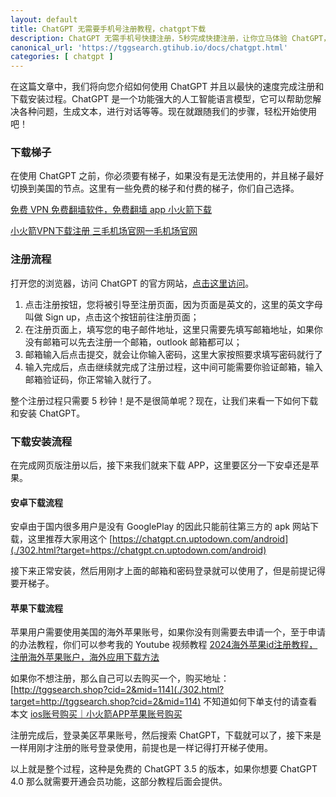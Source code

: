 ```yaml
---
layout: default
title: ChatGPT 无需要手机号注册教程，chatgpt下载
description: ChatGPT 无需手机号快捷注册，5秒完成快捷注册，让你立马体验 ChatGPT，如果你是手机端则可以下载 ChatGPT 的 APP，1分钟完成安装长久使用。
canonical_url: 'https://tggsearch.gtihub.io/docs/chatgpt.html'
categories: [ chatgpt ]
---
```

在这篇文章中，我们将向您介绍如何使用 ChatGPT 并且以最快的速度完成注册和下载安装过程。ChatGPT 是一个功能强大的人工智能语言模型，它可以帮助您解决各种问题，生成文本，进行对话等等。现在就跟随我们的步骤，轻松开始使用吧！
### 下载梯子
在使用 ChatGPT 之前，你必须要有梯子，如果没有是无法使用的，并且梯子最好切换到美国的节点。这里有一些免费的梯子和付费的梯子，你们自己选择。

[免费 VPN 免费翻墙软件，免费翻墙 app 小火箭下载](./vpn-kl.html)

[小火箭VPN下载注册 三毛机场官网一毛机场官网](./vpn.html)

### 注册流程
打开您的浏览器，访问 ChatGPT 的官方网站，[点击这里访问](./302.html?target=https://chat.openai.com/)。
1. 点击注册按钮，您将被引导至注册页面，因为页面是英文的，这里的英文字母叫做 Sign up，点击这个按钮前往注册页面；
2. 在注册页面上，填写您的电子邮件地址，这里只需要先填写邮箱地址，如果你没有邮箱可以先去注册一个邮箱，outlook 邮箱都可以；
3. 邮箱输入后点击提交，就会让你输入密码，这里大家按照要求填写密码就行了
4. 输入完成后，点击继续就完成了注册过程，这中间可能需要你验证邮箱，输入邮箱验证码，你正常输入就行了。

整个注册过程只需要 5 秒钟！是不是很简单呢？现在，让我们来看一下如何下载和安装 ChatGPT。

### 下载安装流程
在完成网页版注册以后，接下来我们就来下载 APP，这里要区分一下安卓还是苹果。

#### 安卓下载流程
安卓由于国内很多用户是没有 GooglePlay 的因此只能前往第三方的 apk 网站下载，这里推荐大家用这个 [https://chatgpt.cn.uptodown.com/android](./302.html?target=https://chatgpt.cn.uptodown.com/android)

接下来正常安装，然后用刚才上面的邮箱和密码登录就可以使用了，但是前提记得要开梯子。

#### 苹果下载流程
苹果用户需要使用美国的海外苹果账号，如果你没有则需要去申请一个，至于申请的办法教程，你们可以参考我的 Youtube 视频教程 [2024海外苹果id注册教程，注册海外苹果账户，海外应用下载方法](./302.html?target=https://youtu.be/7bsS_3kHhMo)

如果你不想注册，那么自己可以去购买一个，购买地址：[http://tggsearch.shop?cid=2&mid=114](./302.html?target=http://tggsearch.shop?cid=2&mid=114)
不知道如何下单支付的请查看本文 [ios账号购买｜小火箭APP苹果账号购买](./ios-account-buy.html)

注册完成后，登录美区苹果账号，然后搜索 ChatGPT，下载就可以了，接下来是一样用刚才注册的账号登录使用，前提也是一样记得打开梯子使用。

以上就是整个过程，这种是免费的 ChatGPT 3.5 的版本，如果你想要 ChatGPT 4.0 那么就需要开通会员功能，这部分教程后面会提供。